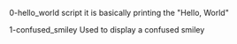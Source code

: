 0-hello_world script
it is basically printing the "Hello, World"

1-confused_smiley
Used to display a confused smiley
